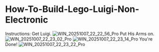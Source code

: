 # How-To-Build-Lego-Luigi-Non-Electronic
Instructions:
Get Luigi.
![WIN_20251007_22_22_56_Pro](https://github.com/user-attachments/assets/f8fe0c7b-f87e-4914-ad96-479f219ce205)
Put His Arms on.
![WIN_20251007_22_23_02_Pro](https://github.com/user-attachments/assets/73f4a26a-0e77-43c9-977a-e80429d22ca0)
![WIN_20251007_22_23_14_Pro](https://github.com/user-attachments/assets/ec82777f-9e6a-4998-a16f-f3f6c4e72f9d)
You're Done!
![WIN_20251007_22_23_22_Pro](https://github.com/user-attachments/assets/7495f441-f9a7-4c76-9f96-1f7b80440adb)
